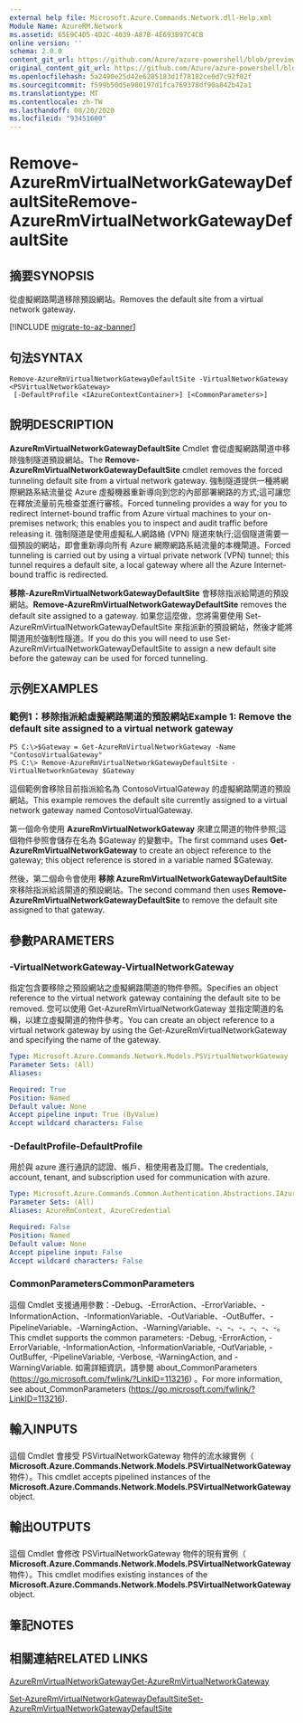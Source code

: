 ```yaml
---
external help file: Microsoft.Azure.Commands.Network.dll-Help.xml
Module Name: AzureRM.Network
ms.assetid: 65E9C4D5-4D2C-4039-A87B-4E693B97C4CB
online version: ''
schema: 2.0.0
content_git_url: https://github.com/Azure/azure-powershell/blob/preview/src/ResourceManager/Network/Commands.Network/help/Remove-AzureRmVirtualNetworkGatewayDefaultSite.md
original_content_git_url: https://github.com/Azure/azure-powershell/blob/preview/src/ResourceManager/Network/Commands.Network/help/Remove-AzureRmVirtualNetworkGatewayDefaultSite.md
ms.openlocfilehash: 5a2490e25d42e6285183d1f78182ce0d7c92f02f
ms.sourcegitcommit: f599b50d5e980197d1fca769378df90a842b42a1
ms.translationtype: MT
ms.contentlocale: zh-TW
ms.lasthandoff: 08/20/2020
ms.locfileid: "93451600"
---
```

# <span data-ttu-id="31934-101">Remove-AzureRmVirtualNetworkGatewayDefaultSite</span><span class="sxs-lookup"><span data-stu-id="31934-101">Remove-AzureRmVirtualNetworkGatewayDefaultSite</span></span>

## <span data-ttu-id="31934-102">摘要</span><span class="sxs-lookup"><span data-stu-id="31934-102">SYNOPSIS</span></span>
<span data-ttu-id="31934-103">從虛擬網路閘道移除預設網站。</span><span class="sxs-lookup"><span data-stu-id="31934-103">Removes the default site from a virtual network gateway.</span></span>

[!INCLUDE [migrate-to-az-banner](../../includes/migrate-to-az-banner.md)]

## <span data-ttu-id="31934-104">句法</span><span class="sxs-lookup"><span data-stu-id="31934-104">SYNTAX</span></span>

```
Remove-AzureRmVirtualNetworkGatewayDefaultSite -VirtualNetworkGateway <PSVirtualNetworkGateway>
 [-DefaultProfile <IAzureContextContainer>] [<CommonParameters>]
```

## <span data-ttu-id="31934-105">說明</span><span class="sxs-lookup"><span data-stu-id="31934-105">DESCRIPTION</span></span>
<span data-ttu-id="31934-106">**AzureRmVirtualNetworkGatewayDefaultSite** Cmdlet 會從虛擬網路閘道中移除強制隧道預設網站。</span><span class="sxs-lookup"><span data-stu-id="31934-106">The **Remove-AzureRmVirtualNetworkGatewayDefaultSite** cmdlet removes the forced tunneling default site from a virtual network gateway.</span></span>
<span data-ttu-id="31934-107">強制隧道提供一種將網際網路系結流量從 Azure 虛擬機器重新導向到您的內部部署網路的方式;這可讓您在釋放流量前先檢查並進行審核。</span><span class="sxs-lookup"><span data-stu-id="31934-107">Forced tunneling provides a way for you to redirect Internet-bound traffic from Azure virtual machines to your on-premises network; this enables you to inspect and audit traffic before releasing it.</span></span>
<span data-ttu-id="31934-108">強制隧道是使用虛擬私人網路絡 (VPN) 隧道來執行;這個隧道需要一個預設的網站，即會重新導向所有 Azure 網際網路系結流量的本機閘道。</span><span class="sxs-lookup"><span data-stu-id="31934-108">Forced tunneling is carried out by using a virtual private network (VPN) tunnel; this tunnel requires a default site, a local gateway where all the Azure Internet-bound traffic is redirected.</span></span>

<span data-ttu-id="31934-109">**移除-AzureRmVirtualNetworkGatewayDefaultSite** 會移除指派給閘道的預設網站。</span><span class="sxs-lookup"><span data-stu-id="31934-109">**Remove-AzureRmVirtualNetworkGatewayDefaultSite** removes the default site assigned to a gateway.</span></span>
<span data-ttu-id="31934-110">如果您這麼做，您將需要使用 Set-AzureRmVirtualNetworkGatewayDefaultSite 來指派新的預設網站，然後才能將閘道用於強制性隧道。</span><span class="sxs-lookup"><span data-stu-id="31934-110">If you do this you will need to use Set-AzureRmVirtualNetworkGatewayDefaultSite to assign a new default site before the gateway can be used for forced tunneling.</span></span>

## <span data-ttu-id="31934-111">示例</span><span class="sxs-lookup"><span data-stu-id="31934-111">EXAMPLES</span></span>

### <span data-ttu-id="31934-112">範例1：移除指派給虛擬網路閘道的預設網站</span><span class="sxs-lookup"><span data-stu-id="31934-112">Example 1: Remove the default site assigned to a virtual network gateway</span></span>
```
PS C:\>$Gateway = Get-AzureRmVirtualNetworkGateway -Name "ContosoVirtualGateway"
PS C:\> Remove-AzureRmVirtualNetworkGatewayDefaultSite -VirtualNetworknGateway $Gateway
```

<span data-ttu-id="31934-113">這個範例會移除目前指派給名為 ContosoVirtualGateway 的虛擬網路閘道的預設網站。</span><span class="sxs-lookup"><span data-stu-id="31934-113">This example removes the default site currently assigned to a virtual network gateway named ContosoVirtualGateway.</span></span>

<span data-ttu-id="31934-114">第一個命令使用 **AzureRmVirtualNetworkGateway** 來建立閘道的物件參照;這個物件參照會儲存在名為 $Gateway 的變數中。</span><span class="sxs-lookup"><span data-stu-id="31934-114">The first command uses **Get-AzureRmVirtualNetworkGateway** to create an object reference to the gateway; this object reference is stored in a variable named $Gateway.</span></span>

<span data-ttu-id="31934-115">然後，第二個命令會使用 **移除 AzureRmVirtualNetworkGatewayDefaultSite** 來移除指派給該閘道的預設網站。</span><span class="sxs-lookup"><span data-stu-id="31934-115">The second command then uses **Remove-AzureRmVirtualNetworkGatewayDefaultSite** to remove the default site assigned to that gateway.</span></span>

## <span data-ttu-id="31934-116">參數</span><span class="sxs-lookup"><span data-stu-id="31934-116">PARAMETERS</span></span>

### <span data-ttu-id="31934-117">-VirtualNetworkGateway</span><span class="sxs-lookup"><span data-stu-id="31934-117">-VirtualNetworkGateway</span></span>
<span data-ttu-id="31934-118">指定包含要移除之預設網站之虛擬網路閘道的物件參照。</span><span class="sxs-lookup"><span data-stu-id="31934-118">Specifies an object reference to the virtual network gateway containing the default site to be removed.</span></span>
<span data-ttu-id="31934-119">您可以使用 Get-AzureRmVirtualNetworkGateway 並指定閘道的名稱，以建立虛擬閘道的物件參考。</span><span class="sxs-lookup"><span data-stu-id="31934-119">You can create an object reference to a virtual network gateway by using the Get-AzureRmVirtualNetworkGateway and specifying the name of the gateway.</span></span>

```yaml
Type: Microsoft.Azure.Commands.Network.Models.PSVirtualNetworkGateway
Parameter Sets: (All)
Aliases: 

Required: True
Position: Named
Default value: None
Accept pipeline input: True (ByValue)
Accept wildcard characters: False
```

### <span data-ttu-id="31934-120">-DefaultProfile</span><span class="sxs-lookup"><span data-stu-id="31934-120">-DefaultProfile</span></span>
<span data-ttu-id="31934-121">用於與 azure 進行通訊的認證、帳戶、租使用者及訂閱。</span><span class="sxs-lookup"><span data-stu-id="31934-121">The credentials, account, tenant, and subscription used for communication with azure.</span></span>

```yaml
Type: Microsoft.Azure.Commands.Common.Authentication.Abstractions.IAzureContextContainer
Parameter Sets: (All)
Aliases: AzureRmContext, AzureCredential

Required: False
Position: Named
Default value: None
Accept pipeline input: False
Accept wildcard characters: False
```

### <span data-ttu-id="31934-122">CommonParameters</span><span class="sxs-lookup"><span data-stu-id="31934-122">CommonParameters</span></span>
<span data-ttu-id="31934-123">這個 Cmdlet 支援通用參數：-Debug、-ErrorAction、-ErrorVariable、-InformationAction、-InformationVariable、-OutVariable、-OutBuffer、-PipelineVariable、-WarningAction、-WarningVariable、-、-、-、-、-、-。</span><span class="sxs-lookup"><span data-stu-id="31934-123">This cmdlet supports the common parameters: -Debug, -ErrorAction, -ErrorVariable, -InformationAction, -InformationVariable, -OutVariable, -OutBuffer, -PipelineVariable, -Verbose, -WarningAction, and -WarningVariable.</span></span> <span data-ttu-id="31934-124">如需詳細資訊，請參閱 about_CommonParameters (https://go.microsoft.com/fwlink/?LinkID=113216) 。</span><span class="sxs-lookup"><span data-stu-id="31934-124">For more information, see about_CommonParameters (https://go.microsoft.com/fwlink/?LinkID=113216).</span></span>

## <span data-ttu-id="31934-125">輸入</span><span class="sxs-lookup"><span data-stu-id="31934-125">INPUTS</span></span>

###  
<span data-ttu-id="31934-126">這個 Cmdlet 會接受 PSVirtualNetworkGateway 物件的流水線實例（ **Microsoft.Azure.Commands.Network.Models.PSVirtualNetworkGateway** 物件）。</span><span class="sxs-lookup"><span data-stu-id="31934-126">This cmdlet accepts pipelined instances of the **Microsoft.Azure.Commands.Network.Models.PSVirtualNetworkGateway** object.</span></span>

## <span data-ttu-id="31934-127">輸出</span><span class="sxs-lookup"><span data-stu-id="31934-127">OUTPUTS</span></span>

###  
<span data-ttu-id="31934-128">這個 Cmdlet 會修改 PSVirtualNetworkGateway 物件的現有實例（ **Microsoft.Azure.Commands.Network.Models.PSVirtualNetworkGateway** 物件）。</span><span class="sxs-lookup"><span data-stu-id="31934-128">This cmdlet modifies existing instances of the **Microsoft.Azure.Commands.Network.Models.PSVirtualNetworkGateway** object.</span></span>

## <span data-ttu-id="31934-129">筆記</span><span class="sxs-lookup"><span data-stu-id="31934-129">NOTES</span></span>

## <span data-ttu-id="31934-130">相關連結</span><span class="sxs-lookup"><span data-stu-id="31934-130">RELATED LINKS</span></span>

[<span data-ttu-id="31934-131">AzureRmVirtualNetworkGateway</span><span class="sxs-lookup"><span data-stu-id="31934-131">Get-AzureRmVirtualNetworkGateway</span></span>](./Get-AzureRmVirtualNetworkGateway.md)

[<span data-ttu-id="31934-132">Set-AzureRmVirtualNetworkGatewayDefaultSite</span><span class="sxs-lookup"><span data-stu-id="31934-132">Set-AzureRmVirtualNetworkGatewayDefaultSite</span></span>](./Set-AzureRmVirtualNetworkGatewayDefaultSite.md)


